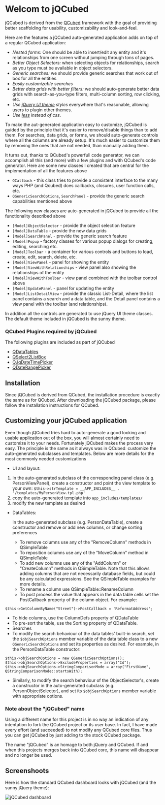 # Welcom to jQCubed

jQCubed is derived from the [QCubed](http:qcu.be) framework with the goal of providing better scaffolding for usability, customizability and look-and-feel.

Here are the features a jQCubed auto-generated application adds on top of a regular QCubed application:

*   _Nested forms:_ One should be able to insert/edit any entity and it's relationships from one screen without jumping through tons of pages.
*   _Better Object Selectors:_ when selecting objects for relationships, search as you type must be available in object selectors.
*   _Generic searches:_ we should provide generic searches that work out of box for all the entities.
*   _Easily customizable searches_
*   _Better data grids with better filters:_ we should auto-generate better data grids with search-as-you-type filters, multi-column sorting, row clicking, etc.
* _Use [jQuery UI theme](http://jqueryui.com/themeroller/) styles_ everywhere that's reasonable, allowing users to plugin other themes.
* _Use [less](http://lesscss.org/ "less css") instead of css_.

To make the aut-generated application easy to customize, jQCubed is guided by the principle that it's easier to remove/disable things than to add them. For searches, data grids, or forms, we should auto-generate controls where all the columns are already setup. It's much easier to customize them by removing the ones that are not needed, than manually adding them.

It turns out, thanks to QCubed's powerfull code generator, we can accomplish all this (and more) with a few plugins and with QCubed's code generator.
Here are some new classes I created that are central for the implementation of all the features above

* ```QCallback``` - this class tries to provide a consistent interface to the many ways PHP (and Qcubed) does callbacks, closures, user function calls, etc.
* ```QGenericSearchOptions```, ```SearchPanel``` - provide the generic search capabilities mentioned above

The following new classes are auto-generated in jQCubed to provide all the functionality described above

* ```[Model]ObjectSelector``` - provide the object selection feature
* ```[Model]DataTable``` - provide the new data grids
* ```[Model]SearchPanel``` - provide the generic search feature
* ```[Model]Popup``` - factory classes for various popup dialogs for creating, editing, searching etc.
* ```[Model]Toolbar``` - a container for various controls and buttons to load, create, edit, search, delete, etc.
* ```[Model]ViewPanel``` - panel for showing the entity
* ```[Model]ViewWithRelationships``` - view panel also showing the relationships of the entity
* ```[Model]ViewWithToolbar``` - view panel combined with the toolbar control above
* ```[Model]UpdatePanel``` - panel for updating the entity
* ```[Model]ListDetailView``` - provide the classic List-Detail, where the list panel contains a search and a data table, and the Detail panel contains a view panel with the toolbar (and relationships).

In addition all the controls are generated to use jQuery UI theme classes. The default theme included in jQCubed is the sunny theme.

### QCubed Plugins required by jQCubed
The following plugins are included as part of jQCubed

* [QDataTables](https://github.com/qcubed/plugins/tree/master/QDataTables)
* [QSelect2ListBox](https://github.com/qcubed/plugins/tree/master/QSelect2ListBox)
* [QJqDateTimePicker](https://github.com/qcubed/plugins/tree/master/QJqDateTimePicker)
* [QDateRangePicker](https://github.com/qcubed/plugins/tree/master/QDateRangePicker)

## Installation
Since jQCubed is derived from QCubed, the installation procedure is exactly the same as for QCubed.
After downloading the jQCubed package, please follow the installation instructions for QCubed.

## Customizing your jQCubed application
Even though jQCubed tries hard to auto-generate a good looking and usable application out of the box, you will almost certainly need to customize it to your needs. Fortunately jQCubed makes the process very easy.
The principle is the same as it always was in QCubed: customize the auto-generated subclasses and templates.
Below are more details for the most commonly needed customizations

* UI and layout:
 1. In the auto-generated subclass of the corresponding panel class (e.g. PersonViewPanel), create a constructor and point the view template to your own:
```$this->strTemplate = __APP_INCLUDES__ . '/templates/MyPersonView.tpl.php'```
 1. copy the auto-generated template into ```app_includes/templates/```
 1. modify the new template as desired

* DataTables:

   In the auto-generated subclass (e.g. PersonDataTable), create a constructor and remove or add new columns, or change sorting preferences
  * To remove columns use any of the "RemoveColumn" methods in QSimpleTable
  * To reposition columns use any of the "MoveColumn" method in QSimpleTable
  * To add new columns use any of the "AddColumn" or "CreateColumn" methods in QSimpleTable. Note that this allows adding columns that are not necessarily database fields, but could be any calculated expressions. See the QSimpleTable examples for more details.
  * To rename a column use QSimpleTable::RenameColumn
  * To post process the value that appears in the data table cells set the PostCallback property of the column object. For example:
```
$this->GetColumnByName("Street")->PostCallback = 'ReformatAddress';
```
  * To hide columns, use the ColumnDefs property of QDataTable
  * To pre-sort the table, use the Sorting property of QDataTable.
* Searches
 * To modify the search behaviour of the data tables' built-in search, set the ```$objSearchOptions``` member variable of the data table class to a new ```QGenericSearchOptions``` and set its properties as desired. For example, in the PersonDataTable constructor:
```
$this->objSearchOptions = new QGenericSearchOptions();
$this->objSearchOptions->ExcludeProperties = array("Id");
$this->objSearchOptions->StringComparisonMode = array("FirstName", QStringComparisonMode::startsWith);
```
 * Similarly, to modify the search behaviour of the ObjectSelector's, create a constructor in the auto-generated subclass (e.g. PersonObjectSelector), and set its ```$objSearchOptions``` member variable with appropriate options.

### Note about the "jQCubed" name
Using a different name for this project is in no way an indication of any intentation to fork the QCubed project or its user base. In fact, I have made every effort (and succeeded) to not modify any QCubed core files. Thus you can get jQCubed by just adding to the stock QCubed package.

The name "jQCubed" is an homage to both jQuery and QCubed. If and when this projects merges back into QCubed core, this name will disappear and no longer be used.

## Screenshoots

Here is how the standard QCubed dashboard looks with jQCubed (and the sunny jQuery theme):

![jQCubed dashboard](http://i.troll.ws/f24eafce.png)
